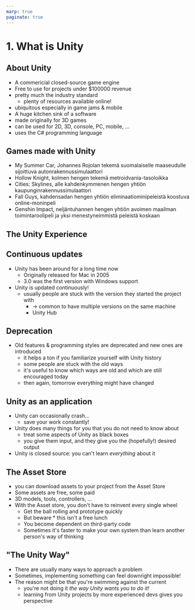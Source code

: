 ```yaml
---
marp: true
paginate: true
---
```

<!-- headingDivider: 3 -->
<!-- class: invert -->
# 1. What is Unity
## About Unity

* A commericial closed-source game engine
* Free to use for projects under $100000 revenue
* pretty much the industry standard
	* plenty of resources available online!
* ubiquitous especially in game jams & mobile
* A huge kitchen sink of a software
* made originally for 3D games
* can be used for 2D, 3D, console, PC, mobile, ...
* uses the C# programming language
## Games made with Unity

* My Summer Car, Johannes Rojolan tekemä suomalaiselle maaseudulle sijoittuva autonrakennussimulaattori 
* Hollow Knight, kolmen hengen tekemä metroidvania-tasoloikka
* Cities: Skylines, alle kahdenkymmenen hengen yhtiön kaupunginrakennussimulaattori
* Fall Guys, kahdensadan hengen yhtiön eliminaatiominipeleistä koostuva online-moninpeli
* Genshin Impact, neljäntuhannen hengen yhtiön avoimen maailman toimintaroolipeli ja yksi menestyneimmistä peleistä koskaan
## The Unity Experience
## Continuous updates

* Unity has been around for a long time now
  * Originally released for Mac in 2005
  * 3.0 was the first version with Windows support
* Unity is updated continuously!
  * usually people are stuck with the version they started the project with
    * -> common to have multiple versions on the same machine
    * Unity Hub
## Deprecation

  * Old features & programming styles are deprecated and new ones are introduced
    * it helps a ton if you familiarize yourself with Unity history
    * some people are stuck with the old ways
    * it's useful to know which ways are old and which are still encouraged today
    * then again, tomorrow everything might have changed
## Unity as an application

* Unity can occasionally crash...
  * save your work constantly!
* Unity does many things for you that you do not need to know about
  * treat some aspects of Unity as black boxes
  * you give them input, and they give you the (hopefully!) desired output
* Unity is closed source: you can't learn _everything_ about it
## The Asset Store

* you can download assets to your project from the Asset Store
* Some assets are free, some paid
* 3D models, tools, controllers, ...
* With the Asset store, you don't have to reinvent every single wheel
  * Get the ball rolling and prototype quickly
  * But beware * this isn't a free lunch
  * You become dependent on third-party code
  * Sometimes it's faster to make your own system than learn another person's way of thinking
## "The Unity Way"

* There are usually many ways to approach a problem
* Sometimes, implementing something can feel downright impossible!
* The reason might be that you're swimming against the current
  * you're not doing it *the way Unity wants you to do it!*
  * learning from Unity projects by more experienced devs gives you perspective 
